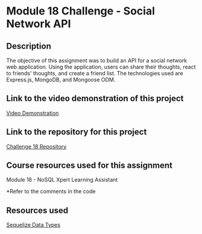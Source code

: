 # Module 18 Challenge - Social Network API 

## Description

The objective of this assignment was to build an API for a social network web application. Using the application, users can share their thoughts, react to friends' thoughts, and create a friend list. The technologies used are Express.js, MongoDB, and Mongoose ODM.


## Link to the video demonstration of this project

[Video Demonstration](https://app.screencastify.com/v3/watch/1Fu4Mpotjs9YWm5FXh87)

## Link to the repository for this project

[Challenge 18 Repository](https://github.com/SC-ltc/challenge-18-social-network)


## Course resources used for this assignment

Module 18 - NoSQL
Xpert Learning Assistant

*Refer to the comments in the code

## Resources used

[Sequelize Data Types](https://sequelize.org/docs/v7/models/data-types/)



